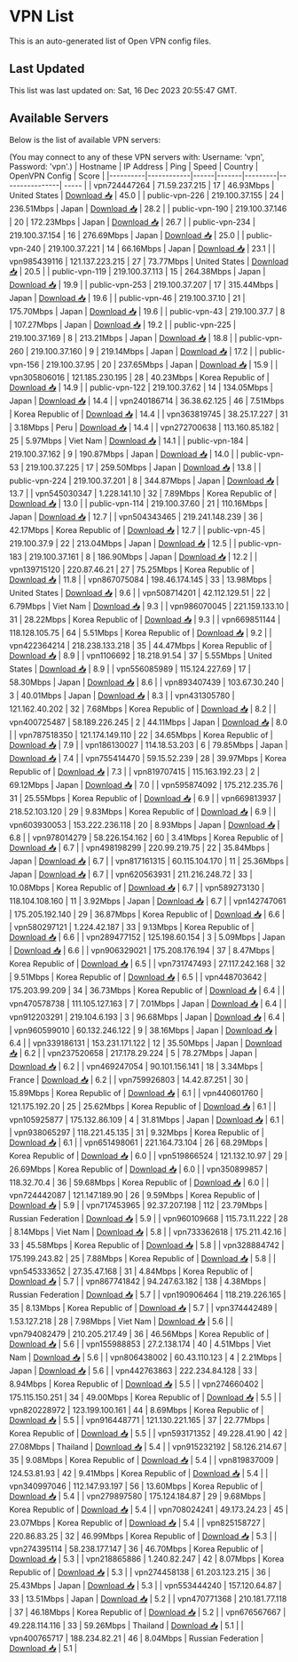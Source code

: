 # VPN List

This is an auto-generated list of Open VPN config files.

## Last Updated

This list was last updated on: Sat, 16 Dec 2023 20:55:47 GMT.

## Available Servers

Below is the list of available VPN servers:

(You may connect to any of these VPN servers with: Username: 'vpn', Password: 'vpn'.)
| Hostname | IP Address | Ping | Speed | Country | OpenVPN Config | Score |
|----------|------------|------|-------|---------|----------------| ----- |
| vpn724447264 | 71.59.237.215 | 17 | 46.93Mbps | United States | [Download 📥](./configs/server_0_US.ovpn) | 45.0 |
| public-vpn-226 | 219.100.37.155 | 24 | 236.51Mbps | Japan | [Download 📥](./configs/server_1_JP.ovpn) | 28.2 |
| public-vpn-190 | 219.100.37.146 | 20 | 172.23Mbps | Japan | [Download 📥](./configs/server_2_JP.ovpn) | 26.7 |
| public-vpn-234 | 219.100.37.154 | 16 | 276.69Mbps | Japan | [Download 📥](./configs/server_3_JP.ovpn) | 25.0 |
| public-vpn-240 | 219.100.37.221 | 14 | 66.16Mbps | Japan | [Download 📥](./configs/server_4_JP.ovpn) | 23.1 |
| vpn985439116 | 121.137.223.215 | 27 | 73.77Mbps | United States | [Download 📥](./configs/server_5_US.ovpn) | 20.5 |
| public-vpn-119 | 219.100.37.113 | 15 | 264.38Mbps | Japan | [Download 📥](./configs/server_6_JP.ovpn) | 19.9 |
| public-vpn-253 | 219.100.37.207 | 17 | 315.44Mbps | Japan | [Download 📥](./configs/server_7_JP.ovpn) | 19.6 |
| public-vpn-46 | 219.100.37.10 | 21 | 175.70Mbps | Japan | [Download 📥](./configs/server_8_JP.ovpn) | 19.6 |
| public-vpn-43 | 219.100.37.7 | 8 | 107.27Mbps | Japan | [Download 📥](./configs/server_9_JP.ovpn) | 19.2 |
| public-vpn-225 | 219.100.37.169 | 8 | 213.21Mbps | Japan | [Download 📥](./configs/server_10_JP.ovpn) | 18.8 |
| public-vpn-260 | 219.100.37.160 | 9 | 219.14Mbps | Japan | [Download 📥](./configs/server_11_JP.ovpn) | 17.2 |
| public-vpn-156 | 219.100.37.95 | 20 | 237.65Mbps | Japan | [Download 📥](./configs/server_12_JP.ovpn) | 15.9 |
| vpn305806016 | 121.185.230.195 | 28 | 40.23Mbps | Korea Republic of | [Download 📥](./configs/server_13_KR.ovpn) | 14.9 |
| public-vpn-122 | 219.100.37.62 | 14 | 134.05Mbps | Japan | [Download 📥](./configs/server_14_JP.ovpn) | 14.4 |
| vpn240186714 | 36.38.62.125 | 46 | 7.51Mbps | Korea Republic of | [Download 📥](./configs/server_15_KR.ovpn) | 14.4 |
| vpn363819745 | 38.25.17.227 | 31 | 3.18Mbps | Peru | [Download 📥](./configs/server_16_PE.ovpn) | 14.4 |
| vpn272700638 | 113.160.85.182 | 25 | 5.97Mbps | Viet Nam | [Download 📥](./configs/server_17_VN.ovpn) | 14.1 |
| public-vpn-184 | 219.100.37.162 | 9 | 190.87Mbps | Japan | [Download 📥](./configs/server_18_JP.ovpn) | 14.0 |
| public-vpn-53 | 219.100.37.225 | 17 | 259.50Mbps | Japan | [Download 📥](./configs/server_19_JP.ovpn) | 13.8 |
| public-vpn-224 | 219.100.37.201 | 8 | 344.87Mbps | Japan | [Download 📥](./configs/server_20_JP.ovpn) | 13.7 |
| vpn545030347 | 1.228.141.10 | 32 | 7.89Mbps | Korea Republic of | [Download 📥](./configs/server_21_KR.ovpn) | 13.0 |
| public-vpn-114 | 219.100.37.60 | 21 | 110.16Mbps | Japan | [Download 📥](./configs/server_22_JP.ovpn) | 12.7 |
| vpn504343465 | 219.241.148.239 | 36 | 42.17Mbps | Korea Republic of | [Download 📥](./configs/server_23_KR.ovpn) | 12.7 |
| public-vpn-45 | 219.100.37.9 | 22 | 213.04Mbps | Japan | [Download 📥](./configs/server_24_JP.ovpn) | 12.5 |
| public-vpn-183 | 219.100.37.161 | 8 | 186.90Mbps | Japan | [Download 📥](./configs/server_25_JP.ovpn) | 12.2 |
| vpn139715120 | 220.87.46.21 | 27 | 75.25Mbps | Korea Republic of | [Download 📥](./configs/server_26_KR.ovpn) | 11.8 |
| vpn867075084 | 198.46.174.145 | 33 | 13.98Mbps | United States | [Download 📥](./configs/server_27_US.ovpn) | 9.6 |
| vpn508714201 | 42.112.129.51 | 22 | 6.79Mbps | Viet Nam | [Download 📥](./configs/server_28_VN.ovpn) | 9.3 |
| vpn986070045 | 221.159.133.10 | 31 | 28.22Mbps | Korea Republic of | [Download 📥](./configs/server_29_KR.ovpn) | 9.3 |
| vpn669851144 | 118.128.105.75 | 64 | 5.51Mbps | Korea Republic of | [Download 📥](./configs/server_30_KR.ovpn) | 9.2 |
| vpn422364214 | 218.238.133.218 | 35 | 44.47Mbps | Korea Republic of | [Download 📥](./configs/server_31_KR.ovpn) | 8.9 |
| vpn1106692 | 18.218.91.54 | 37 | 5.55Mbps | United States | [Download 📥](./configs/server_32_US.ovpn) | 8.9 |
| vpn556085989 | 115.124.227.69 | 17 | 58.30Mbps | Japan | [Download 📥](./configs/server_33_JP.ovpn) | 8.6 |
| vpn893407439 | 103.67.30.240 | 3 | 40.01Mbps | Japan | [Download 📥](./configs/server_34_JP.ovpn) | 8.3 |
| vpn431305780 | 121.162.40.202 | 32 | 7.68Mbps | Korea Republic of | [Download 📥](./configs/server_35_KR.ovpn) | 8.2 |
| vpn400725487 | 58.189.226.245 | 2 | 44.11Mbps | Japan | [Download 📥](./configs/server_36_JP.ovpn) | 8.0 |
| vpn787518350 | 121.174.149.110 | 22 | 34.65Mbps | Korea Republic of | [Download 📥](./configs/server_37_KR.ovpn) | 7.9 |
| vpn186130027 | 114.18.53.203 | 6 | 79.85Mbps | Japan | [Download 📥](./configs/server_38_JP.ovpn) | 7.4 |
| vpn755414470 | 59.15.52.239 | 28 | 39.97Mbps | Korea Republic of | [Download 📥](./configs/server_39_KR.ovpn) | 7.3 |
| vpn819707415 | 115.163.192.23 | 2 | 69.12Mbps | Japan | [Download 📥](./configs/server_40_JP.ovpn) | 7.0 |
| vpn595874092 | 175.212.235.76 | 31 | 25.55Mbps | Korea Republic of | [Download 📥](./configs/server_41_KR.ovpn) | 6.9 |
| vpn669813937 | 218.52.103.120 | 29 | 9.83Mbps | Korea Republic of | [Download 📥](./configs/server_42_KR.ovpn) | 6.9 |
| vpn603930053 | 153.222.236.118 | 20 | 8.93Mbps | Japan | [Download 📥](./configs/server_43_JP.ovpn) | 6.8 |
| vpn978014279 | 58.226.154.162 | 60 | 3.41Mbps | Korea Republic of | [Download 📥](./configs/server_44_KR.ovpn) | 6.7 |
| vpn498198299 | 220.99.219.75 | 22 | 35.84Mbps | Japan | [Download 📥](./configs/server_45_JP.ovpn) | 6.7 |
| vpn817161315 | 60.115.104.170 | 11 | 25.36Mbps | Japan | [Download 📥](./configs/server_46_JP.ovpn) | 6.7 |
| vpn620563931 | 211.216.248.72 | 33 | 10.08Mbps | Korea Republic of | [Download 📥](./configs/server_47_KR.ovpn) | 6.7 |
| vpn589273130 | 118.104.108.160 | 11 | 3.92Mbps | Japan | [Download 📥](./configs/server_48_JP.ovpn) | 6.7 |
| vpn142747061 | 175.205.192.140 | 29 | 36.87Mbps | Korea Republic of | [Download 📥](./configs/server_49_KR.ovpn) | 6.6 |
| vpn580297121 | 1.224.42.187 | 33 | 9.13Mbps | Korea Republic of | [Download 📥](./configs/server_50_KR.ovpn) | 6.6 |
| vpn289477152 | 125.198.60.154 | 3 | 5.09Mbps | Japan | [Download 📥](./configs/server_51_JP.ovpn) | 6.6 |
| vpn906329021 | 175.208.176.194 | 37 | 8.47Mbps | Korea Republic of | [Download 📥](./configs/server_52_KR.ovpn) | 6.5 |
| vpn731747493 | 27.117.242.168 | 32 | 9.51Mbps | Korea Republic of | [Download 📥](./configs/server_53_KR.ovpn) | 6.5 |
| vpn448703642 | 175.203.99.209 | 34 | 36.73Mbps | Korea Republic of | [Download 📥](./configs/server_54_KR.ovpn) | 6.4 |
| vpn470578738 | 111.105.127.163 | 7 | 7.01Mbps | Japan | [Download 📥](./configs/server_55_JP.ovpn) | 6.4 |
| vpn912203291 | 219.104.6.193 | 3 | 96.68Mbps | Japan | [Download 📥](./configs/server_56_JP.ovpn) | 6.4 |
| vpn960599010 | 60.132.246.122 | 9 | 38.16Mbps | Japan | [Download 📥](./configs/server_57_JP.ovpn) | 6.4 |
| vpn339186131 | 153.231.171.122 | 12 | 35.50Mbps | Japan | [Download 📥](./configs/server_58_JP.ovpn) | 6.2 |
| vpn237520658 | 217.178.29.224 | 5 | 78.27Mbps | Japan | [Download 📥](./configs/server_59_JP.ovpn) | 6.2 |
| vpn469247054 | 90.101.156.141 | 18 | 3.34Mbps | France | [Download 📥](./configs/server_60_FR.ovpn) | 6.2 |
| vpn759926803 | 14.42.87.251 | 30 | 15.89Mbps | Korea Republic of | [Download 📥](./configs/server_61_KR.ovpn) | 6.1 |
| vpn440601760 | 121.175.192.20 | 25 | 25.62Mbps | Korea Republic of | [Download 📥](./configs/server_62_KR.ovpn) | 6.1 |
| vpn105925877 | 175.132.86.109 | 4 | 31.81Mbps | Japan | [Download 📥](./configs/server_63_JP.ovpn) | 6.1 |
| vpn938065297 | 118.221.45.135 | 31 | 9.32Mbps | Korea Republic of | [Download 📥](./configs/server_64_KR.ovpn) | 6.1 |
| vpn651498061 | 221.164.73.104 | 26 | 68.29Mbps | Korea Republic of | [Download 📥](./configs/server_65_KR.ovpn) | 6.0 |
| vpn519866524 | 121.132.10.97 | 29 | 26.69Mbps | Korea Republic of | [Download 📥](./configs/server_66_KR.ovpn) | 6.0 |
| vpn350899857 | 118.32.70.4 | 36 | 59.68Mbps | Korea Republic of | [Download 📥](./configs/server_67_KR.ovpn) | 6.0 |
| vpn724442087 | 121.147.189.90 | 26 | 9.59Mbps | Korea Republic of | [Download 📥](./configs/server_68_KR.ovpn) | 5.9 |
| vpn717453965 | 92.37.207.198 | 112 | 23.79Mbps | Russian Federation | [Download 📥](./configs/server_69_RU.ovpn) | 5.9 |
| vpn960109668 | 115.73.11.222 | 28 | 8.14Mbps | Viet Nam | [Download 📥](./configs/server_70_VN.ovpn) | 5.8 |
| vpn733362618 | 175.211.42.16 | 33 | 45.58Mbps | Korea Republic of | [Download 📥](./configs/server_71_KR.ovpn) | 5.8 |
| vpn328884742 | 175.199.243.82 | 25 | 7.88Mbps | Korea Republic of | [Download 📥](./configs/server_72_KR.ovpn) | 5.8 |
| vpn545333652 | 27.35.47.168 | 31 | 4.84Mbps | Korea Republic of | [Download 📥](./configs/server_73_KR.ovpn) | 5.7 |
| vpn867741842 | 94.247.63.182 | 138 | 4.38Mbps | Russian Federation | [Download 📥](./configs/server_74_RU.ovpn) | 5.7 |
| vpn190906464 | 118.219.226.165 | 35 | 8.13Mbps | Korea Republic of | [Download 📥](./configs/server_75_KR.ovpn) | 5.7 |
| vpn374442489 | 1.53.127.218 | 28 | 7.98Mbps | Viet Nam | [Download 📥](./configs/server_76_VN.ovpn) | 5.6 |
| vpn794082479 | 210.205.217.49 | 36 | 46.56Mbps | Korea Republic of | [Download 📥](./configs/server_77_KR.ovpn) | 5.6 |
| vpn155988853 | 27.2.138.174 | 40 | 4.51Mbps | Viet Nam | [Download 📥](./configs/server_78_VN.ovpn) | 5.6 |
| vpn806438002 | 60.43.110.123 | 4 | 2.21Mbps | Japan | [Download 📥](./configs/server_79_JP.ovpn) | 5.6 |
| vpn442763863 | 222.234.84.128 | 33 | 8.94Mbps | Korea Republic of | [Download 📥](./configs/server_80_KR.ovpn) | 5.5 |
| vpn274660402 | 175.115.150.251 | 34 | 49.00Mbps | Korea Republic of | [Download 📥](./configs/server_81_KR.ovpn) | 5.5 |
| vpn820228972 | 123.199.100.161 | 44 | 8.69Mbps | Korea Republic of | [Download 📥](./configs/server_82_KR.ovpn) | 5.5 |
| vpn916448771 | 121.130.221.165 | 37 | 22.77Mbps | Korea Republic of | [Download 📥](./configs/server_83_KR.ovpn) | 5.5 |
| vpn593171352 | 49.228.41.90 | 42 | 27.08Mbps | Thailand | [Download 📥](./configs/server_84_TH.ovpn) | 5.4 |
| vpn915232192 | 58.126.214.67 | 35 | 9.08Mbps | Korea Republic of | [Download 📥](./configs/server_85_KR.ovpn) | 5.4 |
| vpn819837009 | 124.53.81.93 | 42 | 9.41Mbps | Korea Republic of | [Download 📥](./configs/server_86_KR.ovpn) | 5.4 |
| vpn340997046 | 112.147.93.197 | 56 | 13.60Mbps | Korea Republic of | [Download 📥](./configs/server_87_KR.ovpn) | 5.4 |
| vpn279897580 | 175.124.184.87 | 29 | 9.68Mbps | Korea Republic of | [Download 📥](./configs/server_88_KR.ovpn) | 5.4 |
| vpn708024241 | 49.173.24.23 | 45 | 23.07Mbps | Korea Republic of | [Download 📥](./configs/server_89_KR.ovpn) | 5.4 |
| vpn825158727 | 220.86.83.25 | 32 | 46.99Mbps | Korea Republic of | [Download 📥](./configs/server_90_KR.ovpn) | 5.3 |
| vpn274395114 | 58.238.177.147 | 36 | 46.70Mbps | Korea Republic of | [Download 📥](./configs/server_91_KR.ovpn) | 5.3 |
| vpn218865886 | 1.240.82.247 | 42 | 8.07Mbps | Korea Republic of | [Download 📥](./configs/server_92_KR.ovpn) | 5.3 |
| vpn274458138 | 61.203.123.215 | 36 | 25.43Mbps | Japan | [Download 📥](./configs/server_93_JP.ovpn) | 5.3 |
| vpn553444240 | 157.120.64.87 | 33 | 13.51Mbps | Japan | [Download 📥](./configs/server_94_JP.ovpn) | 5.2 |
| vpn470771368 | 210.181.77.118 | 37 | 46.18Mbps | Korea Republic of | [Download 📥](./configs/server_95_KR.ovpn) | 5.2 |
| vpn676567667 | 49.228.114.116 | 33 | 59.26Mbps | Thailand | [Download 📥](./configs/server_96_TH.ovpn) | 5.1 |
| vpn400765717 | 188.234.82.21 | 46 | 8.04Mbps | Russian Federation | [Download 📥](./configs/server_97_RU.ovpn) | 5.1 |
